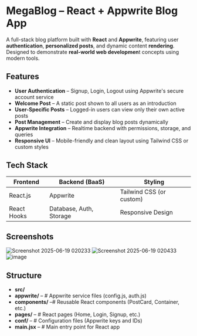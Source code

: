 # **MegaBlog** – React + Appwrite Blog App

A full-stack blog platform built with **React** and **Appwrite**, featuring user **authentication**, **personalized posts**, and dynamic content **rendering**. Designed to demonstrate **real-world web developmen**t concepts using modern tools.

##  Features

-  **User Authentication** – Signup, Login, Logout using Appwrite's secure account service
-  **Welcome Post** – A static post shown to all users as an introduction
-  **User-Specific Posts** – Logged-in users can view only their own active posts
-  **Post Management** – Create and display blog posts dynamically
-  **Appwrite Integration** – Realtime backend with permissions, storage, and queries
-  **Responsive UI** – Mobile-friendly and clean layout using Tailwind CSS or custom styles

##  Tech Stack

| Frontend       | Backend (BaaS)  | Styling         |
|----------------|------------------|------------------|
| React.js       | Appwrite         | Tailwind CSS (or custom) |
| React Hooks    | Database, Auth, Storage | Responsive Design |

##  Screenshots

![Screenshot 2025-06-19 020233](https://github.com/user-attachments/assets/09824cf4-1fe3-48f8-b563-33ed371b78a9)
![Screenshot 2025-06-19 020433](https://github.com/user-attachments/assets/8103202f-a338-4554-bc30-209b4fc5d8e9)
![image](https://github.com/user-attachments/assets/c2265f0b-65bd-4f22-aed6-d2ea9bcc59aa)

##  Structure
-  **src/**
-  **appwrite/** – # Appwrite service files (config.js, auth.js)
-  **components/** –# Reusable React components (PostCard, Container, etc.)
-  **pages/** – # React pages (Home, Login, Signup, etc.)
-  **conf/** –  # Configuration files (Appwrite keys and IDs)
-  **main.jsx** – # Main entry point for React app




